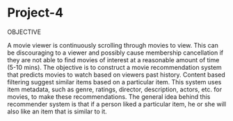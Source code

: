 # Project-4

OBJECTIVE

A movie viewer is continuously scrolling through movies to view. This can be discouraging to a viewer and possibly cause membership cancellation if they are not able to find movies of interest at a reasonable amount of time (5-10 mins).  The objective is to construct a movie recommendation system that predicts movies to watch based on viewers past history.  Content based filtering suggest similar items based on a particular item. This system uses item metadata, such as genre, ratings, director, description, actors, etc. for movies, to make these recommendations. The general idea behind this recommender system is that if a person liked a particular item, he or she will also like an item that is similar to it.
